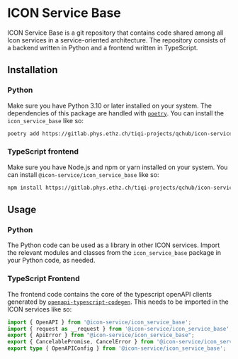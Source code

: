 # ICON Service Base

ICON Service Base is a git repository that contains code shared among all Icon services in a service-oriented architecture. The repository consists of a backend written in Python and a frontend written in TypeScript.


## Installation
### Python

Make sure you have Python 3.10 or later installed on your system. The dependencies of this package are handled with [`poetry`](https://python-poetry.org/docs/#installation). You can install the `icon_service_base` like so:

```bash
poetry add https://gitlab.phys.ethz.ch/tiqi-projects/qchub/icon-services/icon_service_base
```

### TypeScript frontend
Make sure you have Node.js and npm or yarn installed on your system. You can install `@icon-service/icon_service_base` like so:

```bash
npm install https://gitlab.phys.ethz.ch/tiqi-projects/qchub/icon-services/icon_service_base
```

## Usage
### Python
The Python code can be used as a library in other ICON services. Import the relevant modules and classes from the `icon_service_base` package in your Python code, as needed.
### TypeScript Frontend
The frontend code contains the core of the typescript openAPI clients generated by [`openapi-typescript-codegen`](https://github.com/ferdikoomen/openapi-typescript-codegen/tree/master). This needs to be imported in the ICON services like so:

```ts
import { OpenAPI } from '@icon-service/icon_service_base';
import { request as __request } from '@icon-service/icon_service_base';
export { ApiError } from "@icon-service/icon_service_base";
export { CancelablePromise, CancelError } from '@icon-service/icon_service_base';
export type { OpenAPIConfig } from '@icon-service/icon_service_base';
```